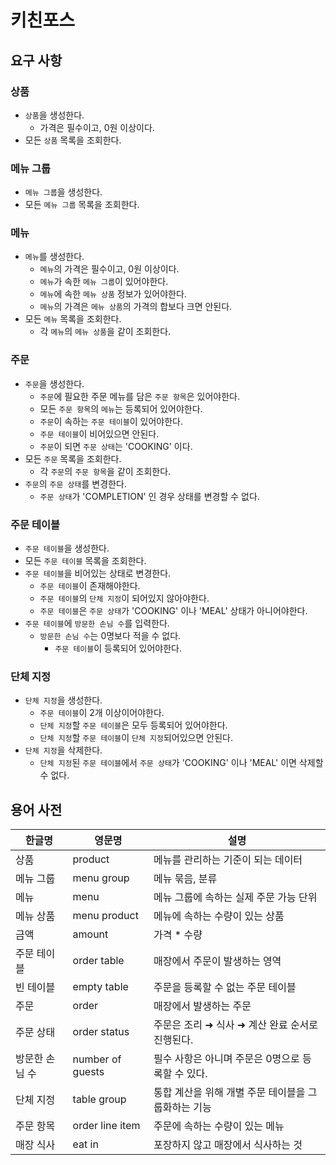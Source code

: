 # 키친포스

## 요구 사항

### 상품

- `상품`을 생성한다.
    - 가격은 필수이고, 0원 이상이다.
- 모든 `상품` 목록을 조회한다.

### 메뉴 그룹

- `메뉴 그룹`을 생성한다.
- 모든 `메뉴 그룹` 목록을 조회한다.

### 메뉴

- `메뉴`를 생성한다.
    - `메뉴`의 가격은 필수이고, 0원 이상이다.
    - `메뉴`가 속한 `메뉴 그룹`이 있어야한다.
    - `메뉴`에 속한 `메뉴 상품` 정보가 있어야한다.
    - `메뉴`의 가격은 `메뉴 상품`의 가격의 합보다 크면 안된다.
- 모든 `메뉴` 목록을 조회한다.
    - 각 `메뉴`의 `메뉴 상품`을 같이 조회한다.

### 주문

- `주문`을 생성한다.
    - `주문`에 필요한 주문 메뉴를 담은 `주문 항목`은 있어야한다.
    - 모든 `주문 항목`의 `메뉴`는 등록되어 있어야한다.
    - `주문`이 속하는 `주문 테이블`이 있어야한다.
    - `주문 테이블`이 비어있으면 안된다.
    - `주문`이 되면 `주문 상태`는 'COOKING' 이다.
- 모든 `주문` 목록을 조회한다.
    - 각 `주문`의 `주문 항목`을 같이 조회한다.
- `주문`의 `주문 상태`를 변경한다.
    - `주문 상태`가 'COMPLETION' 인 경우 상태를 변경할 수 없다.

### 주문 테이블

- `주문 테이블`을 생성한다.
- 모든 `주문 테이블` 목록을 조회한다.
- `주문 테이블`을 비어있는 상태로 변경한다.
    - `주문 테이블`이 존재해야한다.
    - `주문 테이블`의 `단체 지정`이 되어있지 않아야한다.
    - `주문 테이블`은 `주문 상태`가 'COOKING' 이나 'MEAL' 상태가 아니어야한다.
- `주문 테이블`에 `방문한 손님 수`를 입력한다.
    - `방문한 손님 수`는 0명보다 적을 수 없다.
        - `주문 테이블`이 등록되어 있어야한다.

### 단체 지정

- `단체 지정`을 생성한다.
    - `주문 테이블`이 2개 이상이어야한다.
    - `단체 지정`할 `주문 테이블`은 모두 등록되어 있어야한다.
    - `단체 지정`할 `주문 테이블`이 `단체 지정`되어있으면 안된다.
- `단체 지정`을 삭제한다.
    - `단체 지정`된 `주문 테이블`에서 `주문 상태`가 'COOKING' 이나 'MEAL' 이면 삭제할 수 없다.

## 용어 사전

| 한글명 | 영문명 | 설명 |
| --- | --- | --- |
| 상품 | product | 메뉴를 관리하는 기준이 되는 데이터 |
| 메뉴 그룹 | menu group | 메뉴 묶음, 분류 |
| 메뉴 | menu | 메뉴 그룹에 속하는 실제 주문 가능 단위 |
| 메뉴 상품 | menu product | 메뉴에 속하는 수량이 있는 상품 |
| 금액 | amount | 가격 * 수량 |
| 주문 테이블 | order table | 매장에서 주문이 발생하는 영역 |
| 빈 테이블 | empty table | 주문을 등록할 수 없는 주문 테이블 |
| 주문 | order | 매장에서 발생하는 주문 |
| 주문 상태 | order status | 주문은 조리 ➜ 식사 ➜ 계산 완료 순서로 진행된다. |
| 방문한 손님 수 | number of guests | 필수 사항은 아니며 주문은 0명으로 등록할 수 있다. |
| 단체 지정 | table group | 통합 계산을 위해 개별 주문 테이블을 그룹화하는 기능 |
| 주문 항목 | order line item | 주문에 속하는 수량이 있는 메뉴 |
| 매장 식사 | eat in | 포장하지 않고 매장에서 식사하는 것 |
